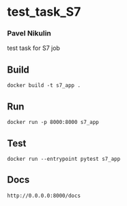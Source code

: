 # test_task_S7
### Pavel Nikulin
test task for S7 job


## Build
```shell script
docker build -t s7_app .
```

## Run
```shell script
docker run -p 8000:8000 s7_app
```

## Test

```shell script
docker run --entrypoint pytest s7_app
```


## Docs
```shell script
http://0.0.0.0:8000/docs
```
